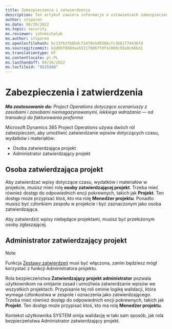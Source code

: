 ```yaml
---
title: Zabezpieczenia i zatwierdzenia
description: Ten artykuł zawiera informacje o ustawieniach zabezpieczeń dla pracy z zatwierdzeniami w Microsoft Dynamics 365 Project Operations.
author: stsporen
ms.date: 08/29/2022
ms.topic: security
ms.reviewer: johnmichalak
ms.author: stsporen
ms.openlocfilehash: bc33f63f66bdcf1470e5d9386cfc3661774436fd
ms.sourcegitcommit: b2d05f898daa552179d67fdf4c060c93a9c66bd1
ms.translationtype: HT
ms.contentlocale: pl-PL
ms.lasthandoff: 09/16/2022
ms.locfileid: "9525368"
---
```

# <a name="security-and-approvals"></a>Zabezpieczenia i zatwierdzenia

_**Ma zastosowanie do:** Project Operations dotyczące scenariuszy z zasobami i zasobami niemagazynowanymi, lekkiego wdrażania — od transakcji do fakturowania proforma_

Microsoft Dynamics 365 Project Operations używa dwóch ról zabezpieczeń, aby umożliwić zatwierdzanie wpisów dotyczących czasu, wydatków i materiałów:

- Osoba zatwierdzająca projekt
- Administrator zatwierdzający projekt

## <a name="project-approver"></a>Osoba zatwierdzająca projekt

Aby zatwierdzać wpisy dotyczące czasu, wydatków i materiałów w projekcie, musisz mieć rolę **osoby zatwierdzającej projekt**. Trzeba mieć również dostęp do odpowiednich encji pokrewnych, takich jak **Projekt**. Ten dostęp może przypisać ktoś, kto ma rolę **Menedżer projektu**. Ponadto musisz być członkiem zespołu w projekcie i być zaznaczonym jako osoba zatwierdzająca.

Aby zatwierdzić wpisy niebędące projektami, musisz być przełożonym osoby zgłaszającej.

## <a name="project-approver-admin"></a>Administrator zatwierdzający projekt

> [!NOTE]
> Funkcja [Zestawy zatwierdzeń](approval-sets.md) musi być włączona, zanim będziesz mógł korzystać z funkcji Administratora projektu.

Rola bezpieczeństwa **Zatwierdzający projekt administrator** pozwala użytkownikom na omijanie zasad i umożliwia zatwierdzanie wpisów we wszystkich projektach. Przypisanie tej roli ominie logikę walidacji, która wymaga członkostwa w zespole i oznaczenia jako zatwierdzającego. Trzeba mieć również dostęp do odpowiednich encji pokrewnych, takich jak **Projekt**. Ten dostęp może przypisać ktoś, kto ma rolę **Menedżer projektu**.

Kontekst użytkownika SYSTEM omija walidację w taki sam sposób, jak rola bezpieczeństwa Administrator zatwierdzający projekt.
